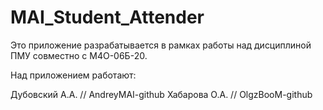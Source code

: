 # MAI_Student_Attender
Это приложение разрабатывается в рамках работы над дисциплиной ПМУ совместно с М4О-06Б-20.

Над приложением работают:

Дубовский А.А. // AndreyMAI-github
Хабарова О.А. // OlgzBooM-github
